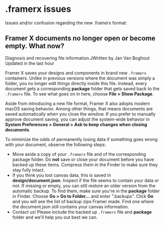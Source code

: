 # .framerx issues

Issues and/or confusion regarding the new .framerx format:

## Framer X documents no longer open or become empty. What now?

Diagnosis and recovering file information.JWritten by Jan Van Boghout   
Updated in the last hour

Framer X saves your designs and components in brand new  `.framerx`  containers. Unlike in previous versions where the document was simply a folder, you no longer edit things directly inside this file. Instead, every document gets a corresponding **package** folder that gets saved back to the  `.framerx`  file. To see what goes on in here, choose **File &gt; Show Package**.

Aside from introducing a new file format, Framer X also adopts modern macOS saving behavior. Among other things, that means documents are saved automatically when you close the window. If you prefer to manually approve document saving, you can adjust the system-wide behavior in **System Preferences &gt; General &gt; Ask to keep changes when closing documents**.

To mimimize the odds of permanently losing data if something goes wrong with your document, observe the following steps:

* Move aside a copy of your  `.framerx`  file and of the corresponding package folder. Do **not** save or close your document before you have backed up these items. Compress them in the Finder to make sure they stay fully intact.
* If you think you lost canvas data, this is saved in **design/document.json**. Inspect if the file seems to contain your data or not. If missing or empty, you can still restore an older version from the automatic backup. To find them, make sure you're in the **package** folder in Finder. Choose **Go &gt; Go to Folder…** and enter ".backups". Click **Go** and you will see the list of backup zips Framer made. Find one where the document.json still contains your canvas information.
* Contact us! Please include the backed up  `.framerx`  file and **package** folder and we'll help you out best we can.

